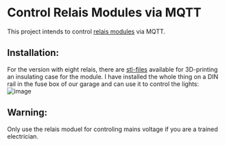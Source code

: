 # Control Relais Modules via MQTT 
This project intends to control [relais modules](https://www.reichelt.de/de/de/entwicklerboards-relais-modul-8-channel-5-v-srd-05vdc-sl-c-debo-relais-8ch-p242814.html?r=1)
via MQTT.
## Installation:
For the version with eight relais, there are [stl-files](https://github.com/kletze/esp_idf_mqtt_relais_module/tree/main/stl_files) available for 3D-printing an insulating case for the module.
I have installed the whole thing on a DIN rail in the fuse box of our garage and can use it to control the lights:
![image]([files://C:/Users/jzhang/Desktop/Isolated.png](https://github.com/kletze/esp_idf_mqtt_relais_module/blob/main/pictures/installed_hardware/IMG_20231019_185328.jpg)https://github.com/kletze/esp_idf_mqtt_relais_module/blob/main/pictures/installed_hardware/IMG_20231019_185328.jpg)

## Warning:
Only use the relais moduel for controling mains voltage if you are a trained electrician.
